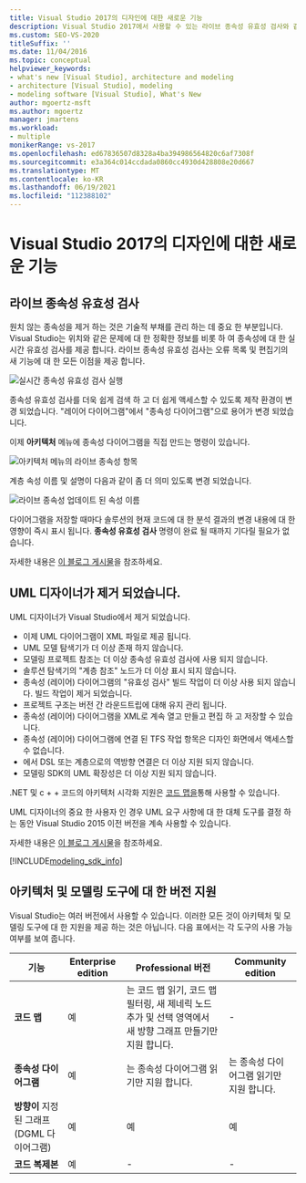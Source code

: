 ```yaml
---
title: Visual Studio 2017의 디자인에 대한 새로운 기능
description: Visual Studio 2017에서 사용할 수 있는 라이브 종속성 유효성 검사와 같은 코드 디자인에 대 한 새로운 기능에 대해 알아봅니다.
ms.custom: SEO-VS-2020
titleSuffix: ''
ms.date: 11/04/2016
ms.topic: conceptual
helpviewer_keywords:
- what's new [Visual Studio], architecture and modeling
- architecture [Visual Studio], modeling
- modeling software [Visual Studio], What's New
author: mgoertz-msft
ms.author: mgoertz
manager: jmartens
ms.workload:
- multiple
monikerRange: vs-2017
ms.openlocfilehash: ed67836507d8328a4ba394986564820c6af7308f
ms.sourcegitcommit: e3a364c014ccdada0860cc4930d428808e20d667
ms.translationtype: MT
ms.contentlocale: ko-KR
ms.lasthandoff: 06/19/2021
ms.locfileid: "112388102"
---
```

# <a name="whats-new-for-design-in-visual-studio-2017"></a>Visual Studio 2017의 디자인에 대한 새로운 기능

## <a name="live-dependency-validation"></a>라이브 종속성 유효성 검사

원치 않는 종속성을 제거 하는 것은 기술적 부채를 관리 하는 데 중요 한 부분입니다. Visual Studio는 위치와 같은 문제에 대 한 정확한 정보를 비롯 하 여 종속성에 대 한 실시간 유효성 검사를 제공 합니다. 라이브 종속성 유효성 검사는 오류 목록 및 편집기의 새 기능에 대 한 모든 이점을 제공 합니다.

![실시간 종속성 유효성 검사 실행](media/dep-validation-whatsnew-01.png)

종속성 유효성 검사를 더욱 쉽게 검색 하 고 더 쉽게 액세스할 수 있도록 제작 환경이 변경 되었습니다. "레이어 다이어그램"에서 "종속성 다이어그램"으로 용어가 변경 되었습니다.

이제 **아키텍처** 메뉴에 종속성 다이어그램을 직접 만드는 명령이 있습니다.

![아키텍처 메뉴의 라이브 종속성 항목](media/dep-validation-whatsnew-02.png)

계층 속성 이름 및 설명이 다음과 같이 좀 더 의미 있도록 변경 되었습니다.

![라이브 종속성 업데이트 된 속성 이름](media/dep-validation-whatsnew-03.png)

다이어그램을 저장할 때마다 솔루션의 현재 코드에 대 한 분석 결과의 변경 내용에 대 한 영향이 즉시 표시 됩니다. **종속성 유효성 검사** 명령이 완료 될 때까지 기다릴 필요가 없습니다.

자세한 내용은 [이 블로그 게시물](https://devblogs.microsoft.com/devops/live-architecture-dependency-validation-in-visual-studio-15-preview-5/)을 참조하세요.

## <a name="uml-designers-have-been-removed"></a>UML 디자이너가 제거 되었습니다.

UML 디자이너가 Visual Studio에서 제거 되었습니다.

* 이제 UML 다이어그램이 XML 파일로 제공 됩니다.
* UML 모델 탐색기가 더 이상 존재 하지 않습니다.
* 모델링 프로젝트 참조는 더 이상 종속성 유효성 검사에 사용 되지 않습니다.
* 솔루션 탐색기의 "계층 참조" 노드가 더 이상 표시 되지 않습니다.
* 종속성 (레이어) 다이어그램의 "유효성 검사" 빌드 작업이 더 이상 사용 되지 않습니다. 빌드 작업이 제거 되었습니다.
* 프로젝트 구조는 버전 간 라운드트립에 대해 유지 관리 됩니다.
* 종속성 (레이어) 다이어그램을 XML로 계속 열고 만들고 편집 하 고 저장할 수 있습니다.
* 종속성 (레이어) 다이어그램에 연결 된 TFS 작업 항목은 디자인 화면에서 액세스할 수 없습니다.
* 에서 DSL 또는 계층으로의 역방향 연결은 더 이상 지원 되지 않습니다.
* 모델링 SDK의 UML 확장성은 더 이상 지원 되지 않습니다.

.NET 및 c + + 코드의 아키텍처 시각화 지원은 [코드 맵을](map-dependencies-across-your-solutions.md)통해 사용할 수 있습니다.

UML 디자이너의 중요 한 사용자 인 경우 UML 요구 사항에 대 한 대체 도구를 결정 하는 동안 Visual Studio 2015 이전 버전을 계속 사용할 수 있습니다.

자세한 내용은 [이 블로그 게시물](https://devblogs.microsoft.com/devops/uml-designers-have-been-removed-layer-designer-now-supports-live-architectural-analysis/)을 참조하세요.

[!INCLUDE[modeling_sdk_info](includes/modeling_sdk_info.md)]

## <a name="edition-support-for-architecture-and-modeling-tools"></a><a name="VersionSupport" />아키텍처 및 모델링 도구에 대 한 버전 지원

Visual Studio는 여러 버전에서 사용할 수 있습니다. 이러한 모든 것이 아키텍처 및 모델링 도구에 대 한 지원을 제공 하는 것은 아닙니다. 다음 표에서는 각 도구의 사용 가능 여부를 보여 줍니다.

|**기능**|**Enterprise edition**|**Professional 버전**|**Community edition**|
|-|-|-|-|
|**코드 맵**|예|는 코드 맵 읽기, 코드 맵 필터링, 새 제네릭 노드 추가 및 선택 영역에서 새 방향 그래프 만들기만 지원 합니다.|-|
|**종속성 다이어그램**|예|는 종속성 다이어그램 읽기만 지원 합니다.|는 종속성 다이어그램 읽기만 지원 합니다.|
|**방향이** 지정 된 그래프 (DGML 다이어그램)|예|예|예|
|**코드 복제본**|예|-|-|
